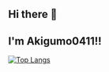 ## Hi there 👋
## I'm Akigumo0411!!

[![Top Langs](https://github-readme-stats.vercel.app/api/top-langs/?username=Akigumo0411)](https://github.com/anuraghazra/github-readme-stats)

<!--
**Akigumo0411/Akigumo0411** is a ✨ _special_ ✨ repository because its `README.md` (this file) appears on your GitHub profile.

Here are some ideas to get you started:

- 🔭 I’m currently working on ...
- 🌱 I’m currently learning ...
- 👯 I’m looking to collaborate on ...
- 🤔 I’m looking for help with ...
- 💬 Ask me about ...
- 📫 How to reach me: ...
- 😄 Pronouns: ...
- ⚡ Fun fact: ...
-->
